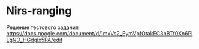 # Nirs-ranging

Решение тестового задания https://docs.google.com/document/d/1mxVs2_EymVpfOtakEC3hBTf0Xn6PlLgNO_HGdgIx5PA/edit
